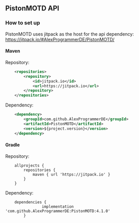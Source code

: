 PistonMOTD API
---------------

<!-- MACRO{toc|fromDepth=1|toDepth=3} -->

### How to set up

PistonMOTD uses jitpack as the host for the api dependency: https://jitpack.io/#AlexProgrammerDE/PistonMOTD/ 

#### Maven
Repository:
```xml
	<repositories>
		<repository>
		    <id>jitpack.io</id>
		    <url>https://jitpack.io</url>
		</repository>
	</repositories>
```

Dependency:
```xml
	<dependency>
	    <groupId>com.github.AlexProgrammerDE</groupId>
	    <artifactId>PistonMOTD</artifactId>
	    <version>${project.version}</version>
	</dependency>
```

#### Gradle
Repository:
```hocon
	allprojects {
		repositories {
			maven { url 'https://jitpack.io' }
		}
	}
```

Dependency:
```hocon
	dependencies {
    	        implementation 'com.github.AlexProgrammerDE:PistonMOTD:4.1.0'
    	}
```